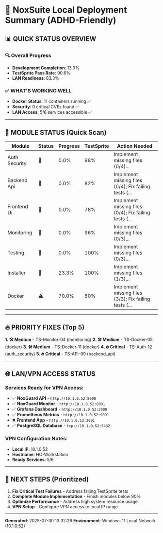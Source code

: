 # 🎯 NoxSuite Local Deployment Summary (ADHD-Friendly)

## 📊 QUICK STATUS OVERVIEW

### 🔍 Overall Progress
- **Development Completion**: 13.3%
- **TestSprite Pass Rate**: 90.6%
- **LAN Readiness**: 83.3%

### ✅ WHAT'S WORKING WELL
- **Docker Status**: 11 containers running ✅
- **Security**: 0 critical CVEs found ✅
- **LAN Access**: 5/6 services accessible ✅

---

## 🎯 MODULE STATUS (Quick Scan)

| Module | Status | Progress | TestSprite | Action Needed |
|--------|--------|----------|------------|---------------|
| Auth Security | 🔴 | 0.0% | 98% | Implement missing files (0/4)... |
| Backend Api | 🔴 | 0.0% | 82% | Implement missing files (0/4); Fix failing tests (... |
| Frontend Ui | 🔴 | 0.0% | 78% | Implement missing files (0/4); Fix failing tests (... |
| Monitoring | 🔴 | 0.0% | 96% | Implement missing files (0/3)... |
| Testing | 🔴 | 0.0% | 100% | Implement missing files (0/3)... |
| Installer | 🔴 | 23.3% | 100% | Implement missing files (1/3)... |
| Docker | ⚠️ | 70.0% | 80% | Implement missing files (3/3); Fix failing tests (... |

---

## 🔥 PRIORITY FIXES (Top 5)

**1. 🛠️ Medium** - TS-Monitor-04 (monitoring)
**2. 🛠️ Medium** - TS-Docker-05 (docker)
**3. 🛠️ Medium** - TS-Docker-11 (docker)
**4. 🔥 Critical** - TS-Auth-12 (auth_security)
**5. 🔥 Critical** - TS-API-09 (backend_api)

---

## 🌐 LAN/VPN ACCESS STATUS

### Services Ready for VPN Access:
- ✅ **NoxGuard API** - `http://10.1.0.52:8000`
- ✅ **NoxGuard Monitor** - `http://10.1.0.52:8001`
- ✅ **Grafana Dashboard** - `http://10.1.0.52:3000`
- ✅ **Prometheus Metrics** - `http://10.1.0.52:9091`
- ❌ **Frontend App** - `http://10.1.0.52:3001`
- ✅ **PostgreSQL Database** - `tcp://10.1.0.52:5432`

### VPN Configuration Notes:
- **Local IP**: 10.1.0.52
- **Hostname**: HO-Workstation
- **Ready Services**: 5/6

---

## 🚀 NEXT STEPS (Prioritized)

1. **Fix Critical Test Failures** - Address failing TestSprite tests
2. **Complete Module Implementation** - Finish modules below 90%
3. **Optimize Performance** - Address high system resource usage
4. **VPN Setup** - Configure VPN access to local IP range

---

**Generated**: 2025-07-30 13:32:26
**Environment**: Windows 11 Local Network (10.1.0.52)
